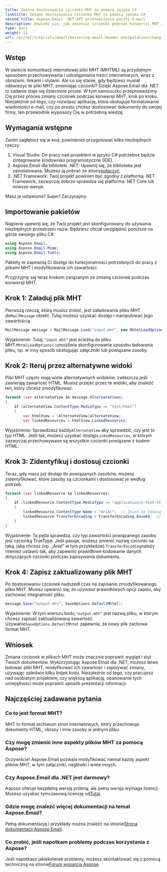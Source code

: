 ```yaml
---
title: Zmiana dostosowania czcionki MHT za pomocą języka C#
linktitle: Zmiana dostosowania czcionki MHT za pomocą języka C#
second_title: Aspose.Email .NET API przetwarzania poczty e-mail
description: Dowiedz się, jak zmieniać czcionki podczas konwersji MHT za pomocą Aspose.Email dla .NET. Postępuj zgodnie z tym przewodnikiem krok po kroku, aby ułatwić dostosowanie.
type: docs
weight: 11
url: /pl/net/tutorials/email/mastering-email-header-manipulation/changing-mht-font-customization/
---
```

## Wstęp

W świecie komunikacji internetowej pliki MHT (MHTML) są przydatnym sposobem przechowywania i udostępniania treści internetowych, wraz z obrazami, linkami i stylami. Ale co się stanie, gdy będziesz musiał odświeżyć te pliki MHT, zmieniając czcionki? Dzięki Aspose.Email dla .NET to zadanie staje się dziecinnie proste. W tym samouczku przeprowadzimy Cię przez proces zmiany czcionek podczas konwersji MHT, krok po kroku. Niezależnie od tego, czy rozwijasz aplikację, która obsługuje formatowanie wiadomości e-mail, czy po prostu chcesz dostosować dokumenty do swojej firmy, ten przewodnik wyposaży Cię w potrzebną wiedzę.

## Wymagania wstępne

Zanim zagłębisz się w kod, powinieneś przygotować kilka niezbędnych rzeczy:

1. Visual Studio: Do pracy nad projektem w języku C# potrzebne będzie zintegrowane środowisko programistyczne (IDE).
2.  Aspose.Email dla biblioteki .NET: Upewnij się, że biblioteka jest zainstalowana. Możesz ją pobrać ze strony[połączyć](https://releases.aspose.com/email/net/).
3. .NET Framework: Twój projekt powinien być zgodny z platformą .NET Framework; zazwyczaj dobrze sprawdza się platforma .NET Core lub nowsze wersje.

Masz je ustawione? Super! Zaczynajmy.

## Importowanie pakietów

Najpierw upewnij się, że Twój projekt jest skonfigurowany do używania niezbędnych przestrzeni nazw. Będziesz chciał uwzględnić poniższe na górze swojego pliku C#:

```csharp
using Aspose.Email;
using Aspose.Email.Mime;
using Aspose.Email.Tools;
```

Pakiety te zapewnią Ci dostęp do funkcjonalności potrzebnych do pracy z plikami MHT i modyfikowania ich zawartości.

Przyjrzyjmy się teraz krokom związanym ze zmianą czcionek podczas konwersji MHT.

## Krok 1: Załaduj plik MHT

 Pierwszą rzeczą, którą musisz zrobić, jest załadowanie pliku MHT do`MailMessage` obiekt. Tutaj możesz uzyskać dostęp i manipulować jego zawartością.

```csharp
MailMessage message = MailMessage.Load("input.mht", new MhtmlLoadOptions());
```

 Wyjaśnienie: Tutaj,`"input.mht"` jest ścieżką do pliku MHT.`MhtmlLoadOptions()`umożliwia skonfigurowanie sposobu ładowania pliku, np. w inny sposób obsługując załączniki lub powiązane zasoby.

## Krok 2: Iteruj przez alternatywne widoki

Pliki MHT często mają wiele alternatywnych widoków, zwłaszcza jeśli zawierają zawartość HTML. Musisz przejść przez te widoki, aby znaleźć ten, który chcesz zmodyfikować.

```csharp
foreach (var alternateView in message.AlternateViews)
{
    if (alternateView.ContentType.MediaType == "text/html")
    {
        var htmlView = (AlternateView)alternateView;
        var linkedResources = htmlView.LinkedResources;
```

 Wyjaśnienie: Sprawdzasz każdy`AlternateView` aby sprawdzić, czy jest to typ HTML. Jeśli tak, możesz uzyskać dostęp`LinkedResources`, w którym zazwyczaj przechowywane są wszystkie czcionki powiązane z kodem HTML.

## Krok 3: Zidentyfikuj i dostosuj czcionki

Teraz, gdy masz już dostęp do powiązanych zasobów, możesz zidentyfikować, które zasoby są czcionkami i dostosować je według potrzeb.

```csharp
foreach (var linkedResource in linkedResources)
{
    if (linkedResource.ContentType.MediaType == "application/x-font-ttf")
    {
        linkedResource.ContentType.Name = "Arial";  // Zmień na żądaną czcionkę
        linkedResource.TransferEncoding = TransferEncoding.Base64;  // Upewnij się, że jest poprawnie zakodowany
    }
}
```

 Wyjaśnienie: Ta pętla sprawdza, czy typ zawartości powiązanego zasobu jest czcionką TrueType. Jeśli pasuje, możesz zmienić nazwę czcionki na taką, jaką chcesz (np. „Arial” w tym przykładzie).`TransferEncoding`należy również ustawić tak, aby zapewnić prawidłowe kodowanie danych dotyczących czcionki podczas zapisywania dokumentu.

## Krok 4: Zapisz zaktualizowany plik MHT

Po dostosowaniu czcionek nadszedł czas na zapisanie zmodyfikowanego pliku MHT. Musisz upewnić się, że używasz prawidłowych opcji zapisu, aby zachować integralność pliku.

```csharp
message.Save("output.mht", SaveOptions.DefaultMhtml);
```

 Wyjaśnienie: W tym wierszu kodu,`"output.mht"` jest nazwą pliku, w którym chcesz zapisać zaktualizowaną zawartość. Używanie`SaveOptions.DefaultMhtml` zapewnia, że nowy plik zachowa format MHT.

## Wniosek

Zmiana czcionek w plikach MHT może znacznie poprawić wygląd i styl Twoich dokumentów. Wykorzystując Aspose.Email dla .NET, możesz łatwo ładować pliki MHT, modyfikować ich zawartość i zapisywać zmiany, używając zaledwie kilku linijek kodu. Niezależnie od tego, czy pracujesz nad osobistym projektem, czy większą aplikacją, opanowanie tych umiejętności może poprawić sposób prezentacji informacji.

## Najczęściej zadawane pytania

### Co to jest format MHT?
MHT to format archiwum stron internetowych, który przechowuje dokumenty HTML, obrazy i inne zasoby w jednym pliku.

### Czy mogę zmienić inne aspekty plików MHT za pomocą Aspose?
Oczywiście! Aspose.Email pozwala modyfikować niemal każdy aspekt plików MHT, w tym załączniki, nagłówki i wiele innych.

### Czy Aspose.Email dla .NET jest darmowy?
 Aspose oferuje bezpłatną wersję próbną, ale pełna wersja wymaga licencji. Możesz uzyskać tymczasową licencję od[Tutaj](https://purchase.aspose.com/temporary-license/).

### Gdzie mogę znaleźć więcej dokumentacji na temat Aspose.Email?
 Pełną dokumentację i przykłady można znaleźć na stronie[Strona dokumentacji Aspose Email](https://reference.aspose.com/email/net/).

### Co zrobić, jeśli napotkam problemy podczas korzystania z Aspose?
 Jeśli napotkasz jakiekolwiek problemy, możesz skontaktować się z pomocą techniczną na stronie[Forum wsparcia Aspose](https://forum.aspose.com/c/email/12/).